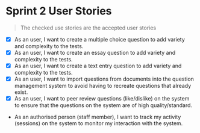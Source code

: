 # Sprint 2 User Stories

> The checked use stories are the accepted user stories

- [x] As an user, I want to create a multiple choice question to add variety and complexity to the tests.
- [x] As an user, I want to create an essay question to add variety and complexity to the tests.
- [x] As an user, I want to create a text entry question to add variety and complexity to the tests.
- [x] As an user, I want to import questions from documents into the question management system to avoid having to recreate questions that already exist.
- [x] As an user, I want to peer review questions (like/dislike) on the system to ensure that the questions on the system are of high quality/standard.

* As an authorised person (staff member), I want to track my activity (sessions) on the system to monitor my interaction with the system.
